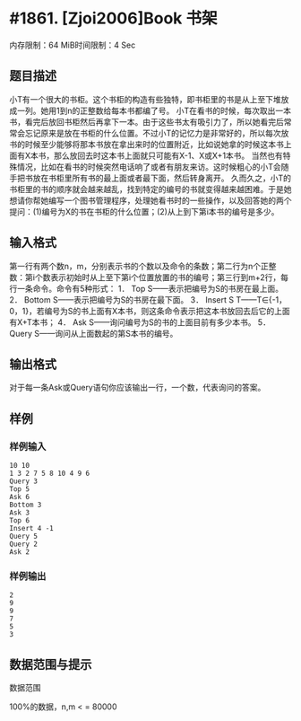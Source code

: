 # #1861. [Zjoi2006]Book 书架

内存限制：64 MiB时间限制：4 Sec

## 题目描述

小T有一个很大的书柜。这个书柜的构造有些独特，即书柜里的书是从上至下堆放成一列。她用1到n的正整数给每本书都编了号。 小T在看书的时候，每次取出一本书，看完后放回书柜然后再拿下一本。由于这些书太有吸引力了，所以她看完后常常会忘记原来是放在书柜的什么位置。不过小T的记忆力是非常好的，所以每次放书的时候至少能够将那本书放在拿出来时的位置附近，比如说她拿的时候这本书上面有X本书，那么放回去时这本书上面就只可能有X-1、X或X+1本书。     当然也有特殊情况，比如在看书的时候突然电话响了或者有朋友来访。这时候粗心的小T会随手把书放在书柜里所有书的最上面或者最下面，然后转身离开。     久而久之，小T的书柜里的书的顺序就会越来越乱，找到特定的编号的书就变得越来越困难。于是她想请你帮她编写一个图书管理程序，处理她看书时的一些操作，以及回答她的两个提问：(1)编号为X的书在书柜的什么位置；(2)从上到下第i本书的编号是多少。

## 输入格式

第一行有两个数n，m，分别表示书的个数以及命令的条数；第二行为n个正整数：第i个数表示初始时从上至下第i个位置放置的书的编号；第三行到m+2行，每行一条命令。命令有5种形式：  1． Top S&mdash;&mdash;表示把编号为S的书房在最上面。  2． Bottom S&mdash;&mdash;表示把编号为S的书房在最下面。  3． Insert S T&mdash;&mdash;T&isin;{-1，0，1}，若编号为S的书上面有X本书，则这条命令表示把这本书放回去后它的上面有X+T本书；  4． Ask S&mdash;&mdash;询问编号为S的书的上面目前有多少本书。  5． Query S&mdash;&mdash;询问从上面数起的第S本书的编号。

## 输出格式

对于每一条Ask或Query语句你应该输出一行，一个数，代表询问的答案。

## 样例

### 样例输入

    
    10 10 
    1 3 2 7 5 8 10 4 9 6
    Query 3 
    Top 5 
    Ask 6 
    Bottom 3 
    Ask 3 
    Top 6 
    Insert 4 -1 
    Query 5 
    Query 2 
    Ask 2 
    

### 样例输出

    
    2
    9
    9
    7
    5
    3
    

## 数据范围与提示

数据范围

100%的数据，n,m < = 80000

 

